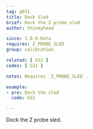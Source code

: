 ```yaml
---
tag: g031
title: Dock Sled
brief: Dock the Z probe sled
author: thinkyhead

since: 1.0.0-beta
requires: Z_PROBE_SLED
group: calibration

related: [ G32 ]
codes: [ G31 ]

notes: Requires `Z_PROBE_SLED`.

example:
- pre: Dock the sled
  code: G31

---
```


Dock the Z probe sled.
